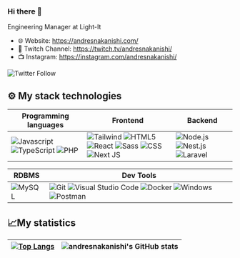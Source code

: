 ### Hi there 👋

Engineering Manager at Light-It

- 🌐 Website: https://andresnakanishi.com/
- 🎥 Twitch Channel: https://twitch.tv/andresnakanishi/
- 📺 Instagram: https://instagram.com/andresnakanishi/

<img alt="Twitter Follow" src="https://img.shields.io/twitter/follow/andresnakanishi?style=social">

## ⚙ My stack technologies
|Programming languages|Frontend|Backend|
|---|---|---|
| ![Javascript](https://img.shields.io/badge/JavaScript-F7DF1E?style=for-the-badge&logo=javascript&logoColor=black) ![TypeScript](https://img.shields.io/badge/typescript-%23007ACC.svg?style=for-the-badge&logo=typescript&logoColor=white) ![PHP](https://img.shields.io/badge/PHP-323330?style=for-the-badge&logo=php&logoColor=white) | ![Tailwind](https://img.shields.io/badge/Tailwind_CSS-38B2AC?style=for-the-badge&logo=tailwind-css&logoColor=white) ![HTML5](https://img.shields.io/badge/HTML5-E34F26?style=for-the-badge&logo=html5&logoColor=white) ![React](https://img.shields.io/badge/React-20232A?style=for-the-badge&logo=react&logoColor=61DAFB) ![Sass](https://img.shields.io/badge/Sass-CC6699?style=for-the-badge&logo=sass&logoColor=white) ![CSS](https://img.shields.io/badge/CSS3-1572B6?style=for-the-badge&logo=css3&logoColor=white) ![Next JS](https://img.shields.io/badge/Next-black?style=for-the-badge&logo=next.js&logoColor=white) | ![Node.js](https://img.shields.io/badge/Node.js-339933?style=for-the-badge&logo=nodedotjs&logoColor=white) ![Nest.js](https://img.shields.io/badge/Nest.js-FF0000?style=for-the-badge&logo=nestjs&logoColor=white) ![Laravel](https://img.shields.io/badge/Laravel-FFFFFF?style=for-the-badge&logo=laravel&logoColor=) |

|RDBMS|Dev Tools|
|---|---|
| ![MySQL](https://img.shields.io/badge/mysql-%2300f.svg?style=for-the-badge&logo=mysql&logoColor=white)| ![Git](https://img.shields.io/badge/GIT-E44C30?style=for-the-badge&logo=git&logoColor=white) ![Visual Studio Code](https://img.shields.io/badge/Visual%20Studio%20Code-0078d7.svg?style=for-the-badge&logo=visual-studio-code&logoColor=white) ![Docker](https://img.shields.io/badge/Docker-2CA5E0?style=for-the-badge&logo=docker&logoColor=white) ![Windows](https://img.shields.io/badge/Windows-0078d7?style=for-the-badge&logo=windows&logoColor=white)![Postman](https://img.shields.io/badge/Insomnia-E44C30?style=for-the-badge&logo=postman&logoColor=white) |

## 📈My statistics
|[![Top Langs](https://github-readme-stats.vercel.app/api/top-langs/?username=andresnakanishi&show_icons=true&theme=city_lights)](https://github.com/andresnakanishi/github-readme-stats)|![andresnakanishi's GitHub stats](https://github-readme-stats.vercel.app/api?username=andresnakanishi&show_icons=true&theme=city_lights)|
|---|---|
